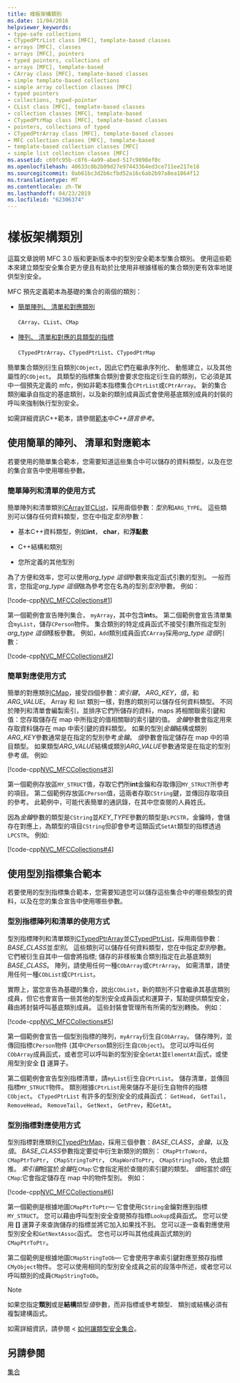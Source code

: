 ```yaml
---
title: 樣板架構類別
ms.date: 11/04/2016
helpviewer_keywords:
- type-safe collections
- CTypedPtrList class [MFC], template-based classes
- arrays [MFC], classes
- arrays [MFC], pointers
- typed pointers, collections of
- arrays [MFC], template-based
- CArray class [MFC], template-based classes
- simple template-based collections
- simple array collection classes [MFC]
- typed pointers
- collections, typed-pointer
- CList class [MFC], template-based classes
- collection classes [MFC], template-based
- CTypedPtrMap class [MFC], template-based classes
- pointers, collections of typed
- CTypedPtrArray class [MFC], template-based classes
- MFC collection classes [MFC], template-based
- template-based collection classes [MFC]
- simple list collection classes [MFC]
ms.assetid: c69fc95b-c8f6-4a99-abed-517c9898ef0c
ms.openlocfilehash: 40633c8b2b09d27e97443364ed3ce711ee217e18
ms.sourcegitcommit: 0ab61bc3d2b6cfbd52a16c6ab2b97a8ea1864f12
ms.translationtype: MT
ms.contentlocale: zh-TW
ms.lasthandoff: 04/23/2019
ms.locfileid: "62306374"
---
```

# <a name="template-based-classes"></a>樣板架構類別

這篇文章說明 MFC 3.0 版和更新版本中的型別安全範本型集合類別。 使用這些範本來建立類型安全集合更方便且有助於比使用非根據樣板的集合類別更有效率地提供型別安全。

MFC 預先定義範本為基礎的集合的兩個的類別：

- [簡單陣列、 清單和對應類別](#_core_using_simple_array.2c_.list.2c_.and_map_templates)

   `CArray`、`CList`、`CMap`

- [陣列、 清單和對應的具類型的指標](#_core_using_typed.2d.pointer_collection_templates)

   `CTypedPtrArray`、`CTypedPtrList`、`CTypedPtrMap`

簡單集合類別衍生自類別`CObject`，因此它們在繼承序列化、 動態建立，以及其他屬性的`CObject`。 具類型的指標集合類別會要求您指定衍生自的類別，它必須是其中一個預先定義的 mfc，例如非範本指標集合`CPtrList`或`CPtrArray`。 新的集合類別繼承自指定的基底類別，以及新的類別成員函式會使用基底類別成員的封裝的呼叫來強制執行型別安全。

如需詳細資訊C++範本，請參閱[範本](../cpp/templates-cpp.md)中*C++語言參考*。

##  <a name="_core_using_simple_array.2c_.list.2c_.and_map_templates"></a> 使用簡單的陣列、 清單和對應範本

若要使用的簡單集合範本，您需要知道這些集合中可以儲存的資料類型，以及在您的集合宣告中使用哪些參數。

###  <a name="_core_simple_array_and_list_usage"></a> 簡單陣列和清單的使用方式

簡單陣列和清單類別[CArray](../mfc/reference/carray-class.md)並[CList](../mfc/reference/clist-class.md)，採用兩個參數：*型別*和`ARG_TYPE`。 這些類別可以儲存任何資料類型，您在中指定*型別*參數：

- 基本C++資料類型，例如**int**， **char**，和**浮點數**

- C++結構和類別

- 您所定義的其他型別

為了方便和效率，您可以使用*arg_type 這個*參數來指定函式引數的型別。 一般而言，您指定*arg_type 這個*做為參考您在名為的型別*型別*參數。 例如：

[!code-cpp[NVC_MFCCollections#1](../mfc/codesnippet/cpp/template-based-classes_1.cpp)]

第一個範例會宣告陣列集合， `myArray`，其中包含**int**s。 第二個範例會宣告清單集合`myList`，儲存`CPerson`物件。 集合類別的特定成員函式不接受引數所指定型別*arg_type 這個*樣板參數。 例如，`Add`類別成員函式`CArray`採用*arg_type 這個*引數：

[!code-cpp[NVC_MFCCollections#2](../mfc/codesnippet/cpp/template-based-classes_2.cpp)]

###  <a name="_core_simple_map_usage"></a> 簡單對應使用方式

簡單的對應類別[CMap](../mfc/reference/cmap-class.md)，接受四個參數：*索引鍵*， *ARG_KEY*，*值*，和*ARG_VALUE*。 Array 和 list 類別一樣，對應的類別可以儲存任何資料類型。 不同於陣列和清單會編製索引，並排序它們所儲存的資料，maps 將相關聯索引鍵和值：您存取儲存在 map 中所指定的值相關聯的索引鍵的值。 *金鑰*參數會指定用來存取資料儲存在 map 中索引鍵的資料類型。 如果的型別*金鑰*結構或類別*ARG_KEY*參數通常是在指定的型別參考*金鑰*。 *值*參數會指定儲存在 map 中的項目類型。 如果類型*ARG_VALUE*結構或類別*ARG_VALUE*參數通常是在指定的型別參考*值*。 例如: 

[!code-cpp[NVC_MFCCollections#3](../mfc/codesnippet/cpp/template-based-classes_3.cpp)]

第一個範例存放區`MY_STRUCT`值，存取它們所**int**金鑰和存取傳回`MY_STRUCT`所參考的項目。 第二個範例存放區`CPerson`值，這兩者存取`CString`鍵，並傳回存取項目的參考。 此範例中，可能代表簡單的通訊錄，在其中您查閱的人員姓氏。

因為*金鑰*參數的類型是`CString`並*KEY_TYPE*參數的類型是`LPCSTR`，金鑰時，會儲存在對應上，為類型的項目`CString`但卻會參考這類函式`SetAt`類型的指標透過`LPCSTR`。 例如: 

[!code-cpp[NVC_MFCCollections#4](../mfc/codesnippet/cpp/template-based-classes_4.cpp)]

##  <a name="_core_using_typed.2d.pointer_collection_templates"></a> 使用型別指標集合範本

若要使用的型別指標集合範本，您需要知道您可以儲存這些集合中的哪些類型的資料，以及在您的集合宣告中使用哪些參數。

###  <a name="_core_typed.2d.pointer_array_and_list_usage"></a> 型別指標陣列和清單的使用方式

型別指標陣列和清單類別[CTypedPtrArray](../mfc/reference/ctypedptrarray-class.md)並[CTypedPtrList](../mfc/reference/ctypedptrlist-class.md)，採用兩個參數：*BASE_CLASS*並*型別*。 這些類別可以儲存任何資料類型，您在中指定*型別*參數。 它們被衍生自其中一個會將指標; 儲存的非樣板集合類別指定在此基底類別*BASE_CLASS*。 陣列，請使用任何一種`CObArray`或`CPtrArray`。 如需清單，請使用任何一種`CObList`或`CPtrList`。

實際上，當您宣告為基礎的集合，說出`CObList`，新的類別不只會繼承其基底類別成員，但它也會宣告一些其他的型別安全成員函式和運算子，幫助提供類型安全，藉由將封裝呼叫基底類別成員。 這些封裝會管理所有所需的型別轉換。 例如：

[!code-cpp[NVC_MFCCollections#5](../mfc/codesnippet/cpp/template-based-classes_5.cpp)]

第一個範例會宣告一個型別指標的陣列，`myArray`衍生自`CObArray`。 儲存陣列，並傳回指標`CPerson`物件 (其中`CPerson`類別衍生自`CObject`)。 您可以呼叫任何`CObArray`成員函式，或者您可以呼叫新的型別安全`GetAt`並`ElementAt`函式，或使用型別安全 **[]** 運算子。

第二個範例會宣告型別指標清單，請`myList`衍生自`CPtrList`。 儲存清單，並傳回指標`MY_STRUCT`物件。 類別根據`CPtrList`用來儲存不是衍生自物件的指標`CObject`。 `CTypedPtrList` 有許多的型別安全的成員函式： `GetHead`， `GetTail`， `RemoveHead`， `RemoveTail`， `GetNext`， `GetPrev`，和`GetAt`。

###  <a name="_core_typed.2d.pointer_map_usage"></a> 型別指標對應使用方式

型別指標對應類別[CTypedPtrMap](../mfc/reference/ctypedptrmap-class.md)，採用三個參數：*BASE_CLASS*，*金鑰*，以及*值*。 *BASE_CLASS*參數指定要從中衍生新類別的類別： `CMapPtrToWord`， `CMapPtrToPtr`， `CMapStringToPtr`， `CMapWordToPtr`， `CMapStringToOb`，依此類推。 *索引鍵*相當於*金鑰*在`CMap`:它會指定用於查閱的索引鍵的類型。 *值*相當於*值*在`CMap`:它會指定儲存在 map 中的物件型別。 例如：

[!code-cpp[NVC_MFCCollections#6](../mfc/codesnippet/cpp/template-based-classes_6.cpp)]

第一個範例是根據地圖`CMapPtrToPtr`— 它會使用`CString`金鑰對應到指標`MY_STRUCT`。 您可以藉由呼叫型別安全查閱預存指標`Lookup`成員函式。 您可以使用 **[]** 運算子來查詢儲存的指標並將它加入如果找不到。 您可以逐一查看對應使用型別安全和`GetNextAssoc`函式。 您也可以呼叫其他成員函式類別的`CMapPtrToPtr`。

第二個範例是根據地圖`CMapStringToOb`— 它會使用字串索引鍵對應至預存指標`CMyObject`物件。 您可以使用相同的型別安全成員之前的段落中所述，或者您可以呼叫類別的成員`CMapStringToOb`。

> [!NOTE]
>  如果您指定**類別**或是**結構**類型*值*參數，而非指標或參考類型、 類別或結構必須有複製建構函式。

如需詳細資訊，請參閱 <<c0> [ 如何讓類型安全集合](../mfc/how-to-make-a-type-safe-collection.md)。

## <a name="see-also"></a>另請參閱

[集合](../mfc/collections.md)
